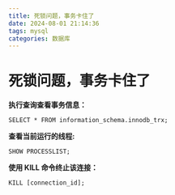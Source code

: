 ```yaml
---
title: 死锁问题，事务卡住了
date: 2024-08-01 21:14:36
tags: mysql
categories: 数据库
---
```


# 死锁问题，事务卡住了

 <!-- more -->

**执行查询查看事务信息：**

```
SELECT * FROM information_schema.innodb_trx;
```

**查看当前运行的线程:**

```
SHOW PROCESSLIST;
```

**使用 KILL 命令终止该连接：**

```
KILL [connection_id];
```

